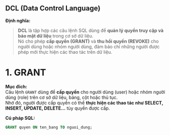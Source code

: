 ## DCL (Data Control Language)

**Định nghĩa:**  
> **DCL** là tập hợp các câu lệnh SQL dùng để **quản lý quyền truy cập và bảo mật dữ liệu** trong cơ sở dữ liệu.  
> Nó cho phép **cấp quyền (GRANT)** và **thu hồi quyền (REVOKE)** cho người dùng hoặc nhóm người dùng, đảm bảo chỉ những người được phép mới thực hiện các thao tác trên dữ liệu.

# 1. GRANT
**Mục đích:**  
Câu lệnh `GRANT` dùng để **cấp quyền** cho người dùng (user) hoặc nhóm người dùng (role) trên cơ sở dữ liệu, bảng, cột hoặc thủ tục.  
Nhờ đó, người được cấp quyền có thể **thực hiện các thao tác như SELECT, INSERT, UPDATE, DELETE…** tùy quyền được cấp.

**Cú pháp SQL:**
```sql
GRANT quyen ON ten_bang TO nguoi_dung;
```
